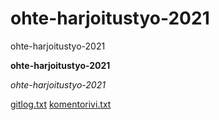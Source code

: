 <h1>ohte-harjoitustyo-2021</h1>
 
ohte-harjoitustyo-2021
 
**ohte-harjoitustyo-2021**

*ohte-harjoitustyo-2021* 

[gitlog.txt](https://github.com/hzville/ohte-harjoitustyo-2021/blob/master/laskarit/viikko1/gitlog.txt)
[komentorivi.txt](https://github.com/hzville/ohte-harjoitustyo-2021/blob/master/laskarit/viikko1/komentorivi.txt)
